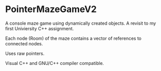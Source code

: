 # PointerMazeGameV2

A console maze game using dynamically created objects. A revisit to my first Univiersity C++ assignment.

Each node (Room) of the maze contains a vector of references to connected nodes.

Uses raw pointers.  

Visual C++ and GNU/C++ compiler compatible. 

